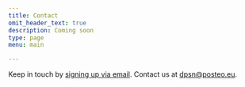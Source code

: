 ```yaml
---
title: Contact
omit_header_text: true
description: Coming soon
type: page
menu: main

---
```


Keep in touch by [signing up via email](mailto:data-protection-scholars-join@lists.uvt.nl). Contact us at [dpsn@posteo.eu](mailto:dpsn@posteo.eu).
